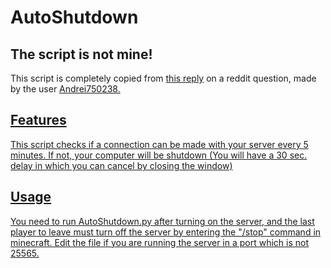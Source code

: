 # AutoShutdown
## The script is not mine!
  This script is completely copied from <a href="https://www.reddit.com/r/admincraft/comments/gp8r2k/comment/frs1rg4/?utm_source=share&utm_medium=web2x&context=3/">this reply</a> on a reddit question, made by the user <a href="https://www.reddit.com/user/Andrei750238/"> Andrei750238.
## Features
  This script checks if a connection can be made with your server every 5 minutes. If not, your computer will be shutdown (You will have a 30 sec. delay in which you can cancel by closing the window)
## Usage
  You need to run AutoShutdown.py after turning on the server, and the last player to leave must turn off the server by entering the "/stop" command in minecraft.
  Edit the file if you are running the server in a port which is not 25565.
